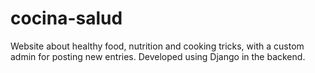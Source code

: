 # cocina-salud
Website about healthy food, nutrition and cooking tricks, with a custom admin for posting new entries. Developed using Django in the backend.
